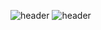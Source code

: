 ![header](https://capsule-render.vercel.app/api?type=wave)
![header](https://capsule-render.vercel.app/api?&color=0:000000,100:a82da8)
